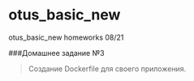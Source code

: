# otus_basic_new
otus_basic_new homeworks 08/21

###Домашнее задание №3

>Создание Dockerfile для своего приложения.
